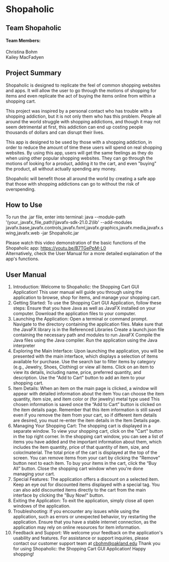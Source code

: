 # Shopaholic
## Team Shopaholic
#### Team Members:
Christina Bohm  
Kailey MacFadyen
## Project Summary
Shopaholic is designed to replicate the feel of common shopping websites and apps. 
It will allow the user to go through the motions of shopping for items and even replicate the act of buying the items online from within a shopping cart.  

This project was inspired by a personal contact who has trouble with a shopping addiction, but it is not only them who has this problem. People all around the world struggle with shopping addictions, and though it may not seem detrimental at first, this addiction can end up costing people thousands of dollars and can disrupt their lives.  

This app is designed to be used by those with a shopping addiction, in order to reduce the amount of time these users will spend on real shopping websites.
By using this app, users will get the same feelings as they do when using other popular shopping websites. They can go through the motions of looking for a product, adding it to the cart, and even "buying" the product, all without actually spending any money.

Shopaholic will benefit those all around the world by creating a safe app that those with shopping addictions can go to without the risk of overspending.

## How to Use
To run the .jar file, enter into terminal:
java --module-path '(your_javafx_file_path)\\javafx-sdk-21.0.2\\lib' --add-modules javafx.base,javafx.controls,javafx.fxml,javafx.graphics,javafx.media,javafx.swing,javafx.web -jar Shopaholic.jar  

Please watch this video demonstration of the basic functions of the Shopaholic app: https://youtu.be/B7TGePpM-L0  
Alternatively, check the User Manual for a more detailed explaination of the app's functions.

## User Manual
1. Introduction:
Welcome to Shopaholic: the Shopping Cart GUI Application! This user manual will guide you through using the application to browse, shop for items, and manage your shopping cart.
2. Getting Started:
To use the Shopping Cart GUI Application, follow these steps:
Ensure that you have Java as well as JavaFX installed on your computer.
Download the application files to your computer.
3. Launching the Application:
Open a terminal or command prompt.
Navigate to the directory containing the application files.
Make sure that the JavaFX library is in the Referenced Libraries
Create a launch.json file containing the necessary path and modules to run JavaFX
Compile the Java files using the Java compiler.
Run the application using the Java interpreter
4. Exploring the Main Interface:
Upon launching the application, you will be presented with the main interface, which displays a selection of items available for purchase.
Use the search bar to filter items by category (e.g., Jewelry, Shoes, Clothing) or view all items.
Click on an item to view its details, including name, price, preferred quantity, and description.
Use the "Add to Cart" button to add an item to your shopping cart.
5. Item Details:
When an item on the main page is clicked, a window will appear with detailed information about the item
You can choose the item quantity, item size, and item color or (for jewelry) metal type used
This chosen information is saved once the “Add to Cart” button is clicked on the item details page.
Remember that this item information is still saved even if you remove the item from your cart, so if different item details are desired, you must re-enter the item details in the Item Details page.
6. Managing Your Shopping Cart:
The shopping cart is displayed in a separate window.
To view your shopping cart, click on the "Cart" button in the top right corner.
In the shopping cart window, you can see a list of items you have added and the important information about them, which includes the item quantity, price of that quantity of item, size, and color/material.
The total price of the cart is displayed at the top of the screen.
You can remove items from your cart by clicking the "Remove" button next to each item.
To buy your items in the cart, click the “Buy All” button.
Close the shopping cart window when you're done managing your cart.
7. Special Features:
The application offers a discount on a selected item. Keep an eye out for discounted items displayed with a special tag.
You can also add discounted items directly to the cart from the main interface by clicking the "Buy Now!" button.
8. Exiting the Application:
To exit the application, simply close all open windows of the application.
9. Troubleshooting:
If you encounter any issues while using the application, such as errors or unexpected behavior, try restarting the application.
Ensure that you have a stable internet connection, as the application may rely on online resources for item information.
10. Feedback and Support:
We welcome your feedback on the application's usability and features.
For assistance or support inquiries, please contact our customer support team at cbohm@oakland.edu
Thank you for using Shopaholic: the Shopping Cart GUI Application! Happy shopping!
